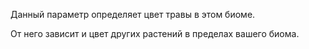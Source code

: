 Данный параметр определяет цвет травы в этом биоме.

От него зависит и цвет других растений в пределах вашего биома.